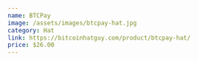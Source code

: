 ```yaml
---
name: BTCPay
image: /assets/images/btcpay-hat.jpg
category: Hat
link: https://bitcoinhatguy.com/product/btcpay-hat/
price: $26.00
---
```

